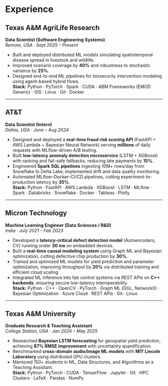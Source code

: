 # Experience

## Texas A&M AgriLife Research
**Data Scientist (Software Engineering Systems)**  
_Remote, USA · Sept 2025 – Present_

- Built and deployed distributed ML models simulating spatiotemporal disease spread in livestock and wildlife.  
- Improved scenario coverage by **40%** and robustness to stochastic variance by **25%**.  
- Designed end-to-end ML pipelines for biosecurity intervention modeling using agent-based hybrid flows.  
**Stack:** Python · PyTorch · Spark · CUDA · ABM Frameworks (EMOD Generic) · GIS · Linux · Git · Docker

---

## AT&T
**Data Scientist (Intern)**  
_Dallas, USA · June – Aug 2024_

- Designed and deployed a **real-time fraud risk scoring API** (FastAPI + AWS Lambda + Bayesian Neural Network) serving **millions** of daily requests with MLflow-driven A/B testing.  
- Built **low-latency anomaly detection microservice** (LSTM + XGBoost) with ranking and fail-safe fallbacks, reducing late payments by **15%**.  
- Engineered **Spark SQL pipelines** ingesting 10M+ rows/day from Snowflake to Delta Lake; implemented drift and data quality monitoring.  
- Automated MLflow–Docker–CI/CD pipelines, cutting experiment-to-production latency by **35%**.  
**Stack:** Python · FastAPI · AWS Lambda · XGBoost · LSTM · MLflow · Spark · Databricks · Snowflake · Docker · Tableau · Plotly

---

## Micron Technology
**Machine Learning Engineer (Data Sciences / R&D)**  
_India · July 2021 – Feb 2023_

- Developed a **latency-critical defect detection model** (Autoencoders, CV) running under **30 ms** on embedded devices.  
- Built a **real-time causal modeling system** using Graph ML and Bayesian optimization, cutting defective chip production by **30%**.  
- Trained and optimized ML models for yield prediction and parameter optimization, improving throughput by **20%** via distributed training and efficient cloud scaling.  
- Integrated ML inference into fab control systems via REST APIs on **C++ backends**, ensuring secure low-latency interoperability.  
**Stack:** Python · C++ · OpenCV · PyTorch · Graph ML (DGL, NetworkX) · Bayesian Optimization · Azure Cloud · REST APIs · Git · Linux

---

## Texas A&M University
**Graduate Research & Teaching Assistant**  
_College Station, USA · Jan 2024 – May 2025_

- Researched **Bayesian LSTM forecasting** for geospatial yield prediction, achieving **87% RMSE improvement** with uncertainty quantification.  
- Benchmarked **cross-domain audio/image ML models** with **MIT Lincoln Laboratory** using distributed GPU clusters.  
- Mentored 150+ students in ML, Data Structures, and Algorithms as a Teaching Assistant.  
**Stack:** Python · PyTorch · CUDA · TensorFlow · Jupyter · Git · HPC Clusters · LaTeX · Pandas · NumPy
